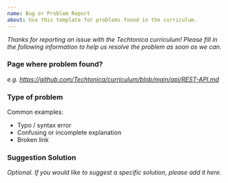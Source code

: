 ```yaml
---
name: Bug or Problem Report
about: Use this template for problems found in the curriculum.
---
```


_Thanks for reporting an issue with the Techtonica curriculum! Please fill in the following information to help us resolve the problem as soon as we can._

### Page where problem found?

_e.g. https://github.com/Techtonica/curriculum/blob/main/api/REST-API.md_

### Type of problem

Common examples:

- Typo / syntax error
- Confusing or incomplete explanation
- Broken link

### Suggestion Solution

_Optional. If you would like to suggest a specific solution, please add it here._
